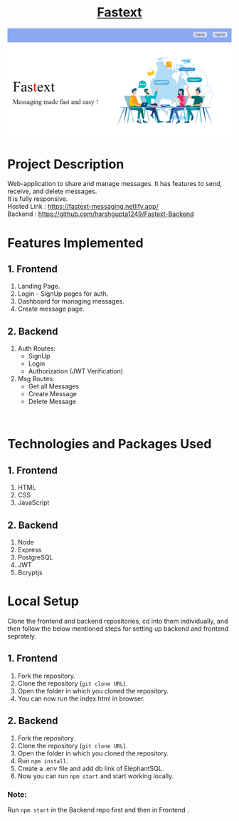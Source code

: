 <div align="center">

# [Fastext](https://fastext-messaging.netlify.app/)
<img   src="/assets/Capture.PNG">
</div>


# Project Description

Web-application to share and manage messages. It has features to send, receive, and delete messages.<br>
It is fully responsive.<br>
Hosted Link : https://fastext-messaging.netlify.app/
<br>
Backend : https://github.com/harshgupta1249/Fastext-Backend

# Features Implemented

## 1. Frontend

1. Landing Page.
2. Login - SignUp pages for auth.
3. Dashboard for managing messages.
4. Create message page.

## 2. Backend

1. Auth Routes:
   - SignUp
   - Login
   - Authorization (JWT Verification)
2. Msg Routes:
   - Get all Messages
   - Create Message
   - Delete Message

<br/>

# Technologies and Packages Used

## 1. Frontend

1. HTML
2. CSS
3. JavaScript

## 2. Backend

1. Node
2. Express
3. PostgreSQL
4. JWT
5. Bcryptjs

# Local Setup

Clone the frontend and backend repositories, cd into them individually, and then follow the below mentioned steps for setting up backend and frontend seprately.

## 1. Frontend

1. Fork the repository.
2. Clone the repository (`git clone URL`).
3. Open the folder in which you cloned the repository.
4. You can now run the index.html in browser.

## 2. Backend

1. Fork the repository.
2. Clone the repository (`git clone URL`).
3. Open the folder in which you cloned the repository.
4. Run `npm install`.
5. Create a .env file and add db link of ElephantSQL.
9. Now you can run `npm start` and start working locally.

### Note:

Run `npm start` in the Backend repo first and then in Frontend .
